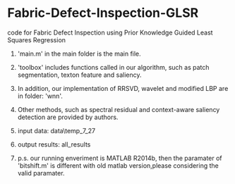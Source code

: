 # Fabric-Defect-Inspection-GLSR

code for Fabric Defect Inspection using Prior Knowledge Guided Least Squares Regression

1. 'main.m' in the main folder is the main file.

2. 'toolbox' includes functions called in our algorithm, such as patch segmentation, texton feature and saliency. 

3. In addition, our implementation of RRSVD, wavelet and modified LBP are in folder: 'wnn'.

4. Other methods, such as spectral residual and context-aware saliency detection are provided by authors.

5. input data: data\temp_7_27

6. output results: all_results

7. p.s. our running enveriment is MATLAB R2014b, then the paramater of 'bitshift.m' is different with old matlab version,please considering the valid paramater.

